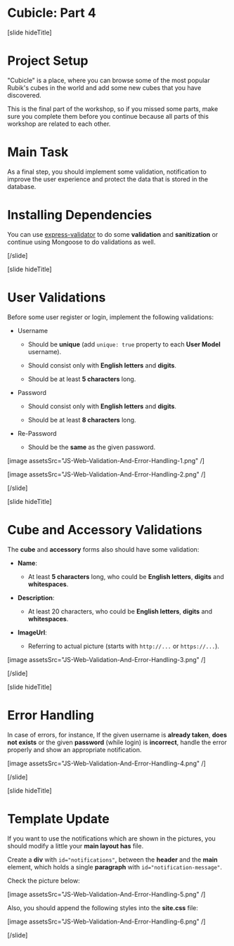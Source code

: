 # Cubicle: Part 4

[slide hideTitle]

# Project Setup

"Cubicle" is a place, where you can browse some of the most popular Rubik's cubes in the world and add some new cubes that you have discovered.

This is the final part of the workshop, so if you missed some parts, make sure you complete them before you continue because all parts of this workshop are related to each other.

# Main Task

As a final step, you should implement some validation, notification to improve the user experience and protect the data that is stored in the database.

# Installing Dependencies

You can use [express-validator](https://www.npmjs.com/package/express-validator) to do some **validation** and **sanitization** or continue using Mongoose to do validations as well.

[/slide]

[slide hideTitle]
# User Validations

Before some user register or login, implement the following validations:

-  Username

   -  Should be **unique** \(add `unique: true` property to each **User Model** username\).

   -  Should consist only with **English letters** and **digits**.

   -  Should be at least **5 characters** long.

-  Password

   -  Should consist only with **English letters** and **digits**.

   -  Should be at least **8 characters** long.

-  Re\-Password

   -  Should be the **same** as the given password.

[image assetsSrc="JS-Web-Validation-And-Error-Handling-1.png" /]

[image assetsSrc="JS-Web-Validation-And-Error-Handling-2.png" /]

[/slide]

[slide hideTitle]

# Cube and Accessory Validations

The **cube** and **accessory** forms also should have some validation:

-  **Name**:

   -  At least **5 characters** long, who could be **English letters**, **digits** and **whitespaces**.

-  **Description**:

   -  At least 20 characters, who could be **English letters**, **digits** and **whitespaces**.

-  **ImageUrl**:

   -  Referring to actual picture \(starts with `http://...` or `https://...`\).

[image assetsSrc="JS-Web-Validation-And-Error-Handling-3.png" /]

[/slide]

[slide hideTitle]

# Error Handling

In case of errors, for instance, If the given username is **already taken**, **does not exists** or the given **password** (while login) is **incorrect**, handle the error properly and show an appropriate notification.

[image assetsSrc="JS-Web-Validation-And-Error-Handling-4.png" /]

[/slide]

[slide hideTitle]

# Template Update

If you want to use the notifications which are shown in the pictures, you should modify a little your **main layout has** file.

Create a **div** with `id="notifications"`, between the **header** and the **main** element, which holds a single **paragraph** with `id="notification-message"`.

Check the picture below:

[image assetsSrc="JS-Web-Validation-And-Error-Handling-5.png" /]

Also, you should append the following styles into the **site.css** file:

[image assetsSrc="JS-Web-Validation-And-Error-Handling-6.png" /]

[/slide]